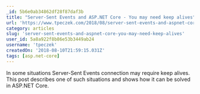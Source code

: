 ```yaml
---
_id: 5b6e0ab34862df28f87daf3b
title: "Server-Sent Events and ASP.NET Core - You may need keep alives"
url: 'https://www.tpeczek.com/2018/08/server-sent-events-and-aspnet-core-you_9.html'
category: articles
slug: 'server-sent-events-and-aspnet-core-you-may-need-keep-alives'
user_id: 5a8a922f8b86e53b3449ab24
username: 'tpeczek'
createdOn: '2018-08-10T21:59:15.031Z'
tags: [asp.net-core]
---
```


In some situations Server-Sent Events connection may require keep alives. This post describes one of such situations and shows how it can be solved in ASP.NET Core.
